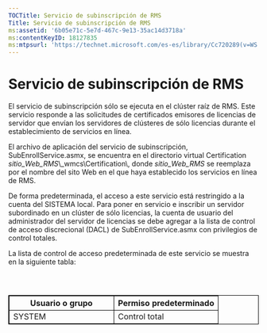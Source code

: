 ```yaml
---
TOCTitle: Servicio de subinscripción de RMS
Title: Servicio de subinscripción de RMS
ms:assetid: '6b05e71c-5e7d-467c-9e13-35ac14d3718a'
ms:contentKeyID: 18127835
ms:mtpsurl: 'https://technet.microsoft.com/es-es/library/Cc720289(v=WS.10)'
---
```


Servicio de subinscripción de RMS
=================================

El servicio de subinscripción sólo se ejecuta en el clúster raíz de RMS. Este servicio responde a las solicitudes de certificados emisores de licencias de servidor que envían los servidores de clústeres de sólo licencias durante el establecimiento de servicios en línea.

El archivo de aplicación del servicio de subinscripción, SubEnrollService.asmx, se encuentra en el directorio virtual Certification *sitio\_Web\_RMS*\\\_wmcs\\Certification\\, donde *sitio\_Web\_RMS* se reemplaza por el nombre del sito Web en el que haya establecido los servicios en línea de RMS.

De forma predeterminada, el acceso a este servicio está restringido a la cuenta del SISTEMA local. Para poner en servicio e inscribir un servidor subordinado en un clúster de sólo licencias, la cuenta de usuario del administrador del servidor de licencias se debe agregar a la lista de control de acceso discrecional (DACL) de SubEnrollService.asmx con privilegios de control totales.

La lista de control de acceso predeterminada de este servicio se muestra en la siguiente tabla:

###  

 
<table style="border:1px solid black;">
<colgroup>
<col width="50%" />
<col width="50%" />
</colgroup>
<thead>
<tr class="header">
<th style="border:1px solid black;" >Usuario o grupo</th>
<th style="border:1px solid black;" >Permiso predeterminado</th>
</tr>
</thead>
<tbody>
<tr class="odd">
<td style="border:1px solid black;">SYSTEM</td>
<td style="border:1px solid black;">Control total</td>
</tr>
</tbody>
</table>

